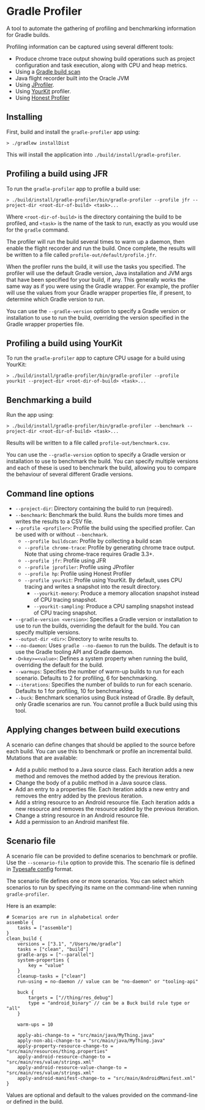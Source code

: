 # Gradle Profiler

A tool to automate the gathering of profiling and benchmarking information for Gradle builds. 

Profiling information can be captured using several different tools:

- Produce chrome trace output showing build operations such as project configuration and task execution, along with CPU and heap metrics.
- Using a [Gradle build scan](https://gradle.com)
- Java flight recorder built into the Oracle JVM
- Using [JProfiler](https://www.ej-technologies.com/products/jprofiler/overview.html). 
- Using [YourKit](https://www.yourkit.com) profiler.
- Using [Honest Profiler](https://github.com/RichardWarburton/honest-profiler)

## Installing

First, build and install the `gradle-profiler` app using:

    > ./gradlew installDist
 
This will install the application into `./build/install/gradle-profiler`.

## Profiling a build using JFR

To run the `gradle-profiler` app to profile a build use:

    > ./build/install/gradle-profiler/bin/gradle-profiler --profile jfr --project-dir <root-dir-of-build> <task>...
    
Where `<root-dir-of-build>` is the directory containing the build to be profiled, and `<task>` is the name of the task to run,
exactly as you would use for the `gradle` command.

The profiler will run the build several times to warm up a daemon, then enable the flight recorder and run the build.
Once complete, the results will be written to a file called `profile-out/default/profile.jfr`.

When the profiler runs the build, it will use the tasks you specified. The profiler will use the default
Gradle version, Java installation and JVM args that have been specified for your build, if any.
This generally works the same way as if you were using the Gradle wrapper. For example, the profiler will use the values 
from your Gradle wrapper properties file, if present, to determine which Gradle version to run.

You can use the `--gradle-version` option to specify a Gradle version or installation to use to run the build, overriding the version specified in 
the Gradle wrapper properties file.

## Profiling a build using YourKit

To run the `gradle-profiler` app to capture CPU usage for a build using YourKit:

    > ./build/install/gradle-profiler/bin/gradle-profiler --profile yourkit --project-dir <root-dir-of-build> <task>...

## Benchmarking a build

Run the app using:

    > ./build/install/gradle-profiler/bin/gradle-profiler --benchmark --project-dir <root-dir-of-build> <task>...

Results will be written to a file called `profile-out/benchmark.csv`.

You can use the `--gradle-version` option to specify a Gradle version or installation to use to benchmark the build. You can specify multiple versions
and each of these is used to benchmark the build, allowing you to compare the behaviour of several different Gradle versions.

## Command line options

- `--project-dir`: Directory containing the build to run (required).
- `--benchmark`: Benchmark the build. Runs the builds more times and writes the results to a CSV file.
- `--profile <profiler>`: Profile the build using the specified profiler. Can be used with or without `--benchmark`.
    - `--profile buildscan`: Profile by collecting a build scan
    - `--profile chrome-trace`: Profile by generating chrome trace output. Note that using chrome-trace requires Gradle 3.3+.
    - `--profile jfr`: Profile using JFR
    - `--profile jprofiler`: Profile using JProfiler
    - `--profile hp`: Profile using Honest Profiler
    - `--profile yourkit`: Profile using YourKit. By default, uses CPU tracing and writes a snapshot into the result directory. 
        - `--yourkit-memory`: Produce a memory allocation snapshot instead of CPU tracing snapshot.
        - `--yourkit-sampling`: Produce a CPU sampling snapshot instead of CPU tracing snapshot.
- `--gradle-version <version>`: Specifies a Gradle version or installation to use to run the builds, overriding the default for the build. You can specify multiple versions.
- `--output-dir <dir>`: Directory to write results to.
- `--no-daemon`: Uses `gradle --no-daemon` to run the builds. The default is to use the Gradle tooling API and Gradle daemon.
- `-D<key>=<value>`: Defines a system property when running the build, overriding the default for the build.
- `--warmups`: Specifies the number of warm-up builds to run for each scenario. Defaults to 2 for profiling, 6 for benchmarking. 
- `--iterations`: Specifies the number of builds to run for each scenario. Defaults to 1 for profiling, 10 for benchmarking.
- `--buck`: Benchmark scenarios using Buck instead of Gradle. By default, only Gradle scenarios are run. You cannot profile a Buck build using this tool.

## Applying changes between build executions

A scenario can define changes that should be applied to the source before each build. You can use this to benchmark or profile an incremental build.
Mutations that are available:

- Add a public method to a Java source class. Each iteration adds a new method and removes the method added by the previous iteration.
- Change the body of a public method in a Java source class.
- Add an entry to a properties file. Each iteration adds a new entry and removes the entry added by the previous iteration.
- Add a string resource to an Android resource file. Each iteration adds a new resource and removes the resource added by the previous iteration.
- Change a string resource in an Android resource file.
- Add a permission to an Android manifest file.

## Scenario file

A scenario file can be provided to define scenarios to benchmark or profile. Use the `--scenario-file` option to provide this. The scenario file is defined in [Typesafe config](https://github.com/typesafehub/config) format.

The scenario file defines one or more scenarios. You can select which scenarios to run by specifying its name on the command-line when running `gradle-profiler`.

Here is an example:

    # Scenarios are run in alphabetical order
    assemble {
        tasks = ["assemble"]
    }
    clean_build {
        versions = ["3.1", "/Users/me/gradle"]
        tasks = ["clean", "build"]
        gradle-args = ["--parallel"]
        system-properties {
            key = "value"
        }
        cleanup-tasks = ["clean"]
        run-using = no-daemon // value can be "no-daemon" or "tooling-api"

        buck {
            targets = ["//thing/res_debug"]
            type = "android_binary" // can be a Buck build rule type or "all"
        }

        warm-ups = 10
        
        apply-abi-change-to = "src/main/java/MyThing.java"
        apply-non-abi-change-to = "src/main/java/MyThing.java"
        apply-property-resource-change-to = "src/main/resources/thing.properties"
        apply-android-resource-change-to = "src/main/res/value/strings.xml"
        apply-android-resource-value-change-to = "src/main/res/value/strings.xml"
        apply-android-manifest-change-to = "src/main/AndroidManifest.xml"
    }

Values are optional and default to the values provided on the command-line or defined in the build.
